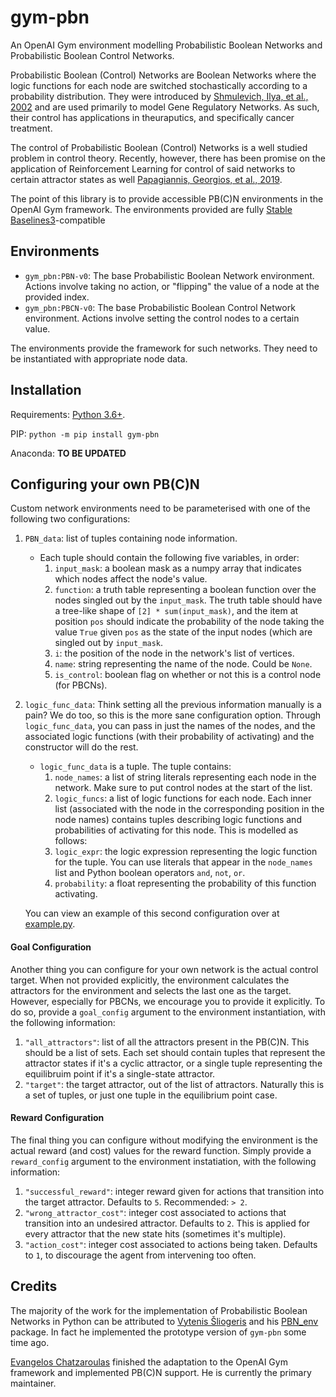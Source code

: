 # gym-pbn
An OpenAI Gym environment modelling Probabilistic Boolean Networks and Probabilistic Boolean Control Networks.

Probabilistic Boolean (Control) Networks are Boolean Networks where the logic functions for each node are switched stochastically according to a probability distribution. They were introduced by [Shmulevich, Ilya, et al., 2002](https://academic.oup.com/bioinformatics/article/18/2/261/225574?login=true) and are used primarily to model Gene Regulatory Networks. As such, their control has applications in theuraputics, and specifically cancer treatment.

The control of Probabilistic Boolean (Control) Networks is a well studied problem in control theory. Recently, however, there has been promise on the application of Reinforcement Learning for control of said networks to certain attractor states as well [Papagiannis, Georgios, et al., 2019](https://arxiv.org/abs/1909.03331).

The point of this library is to provide accessible PB(C)N environments in the OpenAI Gym framework. The environments provided are fully [Stable Baselines3](https://github.com/DLR-RM/stable-baselines3)-compatible

## Environments
- `gym_pbn:PBN-v0`: The base Probabilistic Boolean Network environment. Actions involve taking no action, or "flipping" the value of a node at the provided index.
- `gym_pbn:PBCN-v0`: The base Probabilistic Boolean Control Network environment. Actions involve setting the control nodes to a certain value.

The environments provide the framework for such networks. They need to be instantiated with appropriate node data.

## Installation
Requirements: [Python 3.6+](https://www.python.org/downloads/).

PIP: `python -m pip install gym-pbn`

Anaconda: **TO BE UPDATED**

## Configuring your own PB(C)N
Custom network environments need to be parameterised with one of the following two configurations:
1. `PBN_data`: list of tuples containing node information.
    - Each tuple should contain the following five variables, in order:
      1. `input_mask`: a boolean mask as a numpy array that indicates which nodes affect the node's value.
      2. `function`: a truth table representing a boolean function over the nodes singled out by the `input_mask`. The truth table should have a tree-like shape of `[2] * sum(input_mask)`, and the item at position `pos` should indicate the probability of the node taking the value `True` given `pos` as the state of the input nodes (which are singled out by `input_mask`.
      3. `i`: the position of the node in the network's list of vertices.
      4. `name`: string representing the name of the node. Could be `None`.
      5. `is_control`: boolean flag on whether or not this is a control node (for PBCNs).

2. `logic_func_data`: Think setting all the previous information manually is a pain? We do too, so this is the more sane configuration option. Through `logic_func_data`, you can pass in just the names of the nodes, and the associated logic functions (with their probability of activating) and the constructor will do the rest.
    - `logic_func_data` is a tuple. The tuple contains:
      1. `node_names`: a list of string literals representing each node in the network. Make sure to put control nodes at the start of the list.
      2. `logic_funcs`: a list of logic functions for each node. Each inner list (associated with the node in the corresponding position in the node names) contains tuples describing logic functions and probabilities of activating for this node. This is modelled as follows:
        1. `logic_expr`: the logic expression representing the logic function for the tuple. You can use literals that appear in the `node_names` list and Python boolean operators `and`, `not`, `or`.
        2. `probability`: a float representing the probability of this function activating.
   
   You can view an example of this second configuration over at [example.py](example.py).

#### Goal Configuration
Another thing you can configure for your own network is the actual control target. When not provided explicitly, the environment calculates the attractors for the environment and selects the last one as the target. However, especially for PBCNs, we encourage you to provide it explicitly. To do so, provide a `goal_config` argument to the environment instantiation, with the following information:

1. `"all_attractors"`: list of all the attractors present in the PB(C)N. This should be a list of sets. Each set should contain tuples that represent the attractor states if it's a cyclic attractor, or a single tuple representing the equilibruim point if it's a single-state attractor.
2. `"target"`: the target attractor, out of the list of attractors. Naturally this is a set of tuples, or just one tuple in the equilibrium point case.

#### Reward Configuration
The final thing you can configure without modifying the environment is the actual reward (and cost) values for the reward function. Simply provide a `reward_config` argument to the environment instatiation, with the following information:

1. `"successful_reward"`: integer reward given for actions that transition into the target attractor. Defaults to `5`. Recommended: `> 2`.
2. `"wrong_attractor_cost"`: integer cost associated to actions that transition into an undesired attractor. Defaults to `2`. This is applied for every attractor that the new state hits (sometimes it's multiple).
3. `"action_cost"`: integer cost associated to actions being taken. Defaults to `1`, to discourage the agent from intervening too often.


## Credits
The majority of the work for the implementation of Probabilistic Boolean Networks in Python can be attributed to [Vytenis Šliogeris](https://github.com/vjsliogeris) and his [PBN_env](https://github.com/vjsliogeris/PBN_env) package. In fact he implemented the prototype version of `gym-pbn` some time ago.

[Evangelos Chatzaroulas](mailto:ec00727@surrey.ac.uk) finished the adaptation to the OpenAI Gym framework and implemented PB(C)N support. He is currently the primary maintainer.

